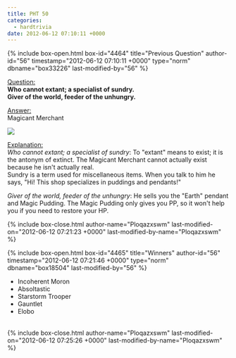 ```yaml
---
title: PHT 50
categories:
  - hardtrivia
date: 2012-06-12 07:10:11 +0000
---
```

{% include box-open.html box-id="4464" title="Previous Question" author-id="56" timestamp="2012-06-12 07:10:11 +0000" type="norm" dbname="box33226" last-modified-by="56" %}
<P><U>Question:</U><BR/>
<B>Who cannot extant; a specialist of sundry.
<br>Giver of the world, feeder of the unhungry.</br></B></P>

<p><U>Answer:</U><BR/>
Magicant Merchant</p>

<p><img src="http - //starmen.net/mother2/images/game/HornedManT.png" /></p>

<p><U>Explanation:</U><BR/><I>Who cannot extant; a specialist of sundry</I>: To "extant" means to exist; it is the antonym of extinct. The Magicant Merchant cannot actually exist because he isn't actually real. <br>Sundry is a term used for miscellaneous items. When you talk to him he says, "Hi! This shop specializes in puddings and pendants!"</br></p>

<p><I>Giver of the world, feeder of the unhungry</I>: He sells you the "Earth" pendant and Magic Pudding. The Magic Pudding only gives you PP, so it won't help you if you need to restore your HP.</p>
{% include box-close.html author-name="Ploqazxswm" last-modified-on="2012-06-12 07:21:23 +0000" last-modified-by-name="Ploqazxswm" %}

{% include box-open.html box-id="4465" title="Winners" author-id="56" timestamp="2012-06-12 07:21:46 +0000" type="norm" dbname="box18504" last-modified-by="56" %}
<TABLE WIDTH="100%" CELLSPACING="0" CELLPADDING="0" BORDER="0">
<TR>
<UL>
<LI>Incoherent Moron</LI>
<LI>Absoltastic</LI>
<LI>Starstorm Trooper</LI>
<LI>Gauntlet</LI>
<LI>Elobo</LI>
</UL>
   </TR>
</TABLE>
{% include box-close.html author-name="Ploqazxswm" last-modified-on="2012-06-12 07:25:26 +0000" last-modified-by-name="Ploqazxswm" %}
